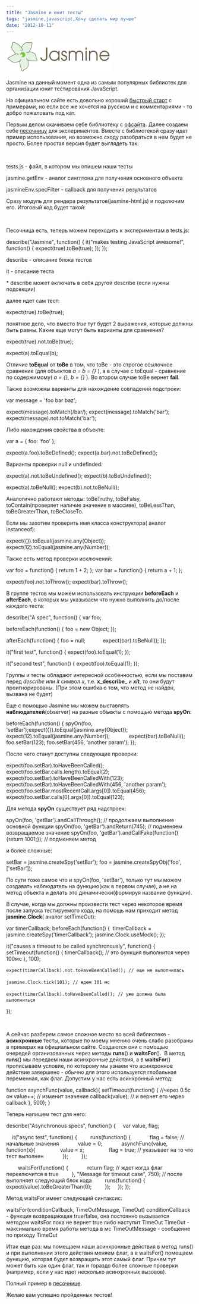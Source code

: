 ```yaml
---
title: "Jasmine и юнит тесты"
tags: "jasmine,javascript,Хочу сделать мир лучше"
date: "2012-10-11"
---
```


![](images/jasmine_logo.png "jasmine_logo")

Jasmine на данный момент одна из самым популярных библиотек для организации юнит тестирования JavaScript.

На официальном сайте есть довольно хороший [быстрый старт](http://pivotal.github.com/jasmine/) с примерами, но если все же хочется на русском и с комментариями - то добро пожаловать под кат.

Первым делом скачиваем себе библиотеку с [офсайта](http://github.com/pivotal/jasmine/downloads). Далее создаем себе [песочницу](http://jsfiddle.net/STEVER/HVPRB/ "вот готовая, если лень создавать ;)") для экспериментов. Вместе с библиотекой сразу идет пример использования, но возможно сходу разобраться в нем будет не просто. Более простая версия будет выглядеть так:

<!DOCTYPE HTML>
<html>
<head>
  <meta charset="utf-8">
  <link rel="stylesheet" type="text/css" href="jasmine.css">
  <script type="text/javascript" src="jasmine.js"></script>
  <script type="text/javascript" src="tests.js"></script>
  <script type="text/javascript">
      var jasmineEnv = jasmine.getEnv();
      jasmineEnv.specFilter = function(spec) {
        console.log(spec);
      };
      window.onload = function() {jasmineEnv.execute();};
  </script>
</head>
<body></body>
</html>

tests.js - файл, в котором мы опишем наши тесты

jasmine.getEnv - аналог синглтона для получения основного объекта

jasmineEnv.specFilter - callback для получения результатов

Сразу модуль для рендера результатов(jasmine-html.js) и подключим его. Итоговый код будет такой:

<!DOCTYPE HTML>
<html>
<head>
  <meta charset="utf-8">
  <link rel="stylesheet" type="text/css" href="jasmine.css">
  <script type="text/javascript" src="jasmine.js"></script>
  <script type="text/javascript" src="jasmine-html.js"></script>
  <script type="text/javascript" src="tests.js"></script>
  <script type="text/javascript">
      var jasmineEnv = jasmine.getEnv();
      var htmlReporter = new jasmine.HtmlReporter();
      jasmineEnv.addReporter(htmlReporter);
      jasmineEnv.specFilter = function(spec) {
        return htmlReporter.specFilter(spec);
      };

      window.onload = function() {jasmineEnv.execute();};
  </script>
</head>
<body></body>
</html>

Песочница есть, теперь можем переходить к экспериментам в tests.js:

describe("Jasmine", function() {
  it("makes testing JavaScript awesome!", function() {
    expect(true).toBe(true);
  });
});

describe - описание блока тестов

it - описание теста

\* describe может включать в себя другой describe (если нужны подсекции)

далее идет сам тест:

expect(true).toBe(true);

понятное дело, что вместо _true_ тут будет 2 выражения, которые должны быть равны. Какие еще могут быть варианты для сравнения?

expect(true).not.toBe(true);

expect(a).toEqual(b);

Отличие **toEqual** от **toBe** в том, что toBe - это строгое ссылочное сравнение (для объектов _a = b = {}_ ), а в случае с toEqual - сравнение по содержимому( _a = {}, b = {}_ ). Во втором случае toBe вернет **fail**.

Также возможны варианты для нахождение совпадений подстроки:

var message = 'foo bar baz';

expect(message).toMatch(/bar/);
expect(message).toMatch('bar');
expect(message).not.toMatch('bar');

Либо нахождения свойства в объекте:

var a = { foo: 'foo' };

expect(a.foo).toBeDefined();
expect(a.bar).not.toBeDefined();

Варианты проверки null и undefinded:

expect(a).not.toBeUndefined();
expect(b).toBeUndefined();

expect(a).toBeNull();
expect(b).not.toBeNull();

Аналогично работают методы: toBeTruthy, toBeFalsy, toContain(проверяет наличие значение в массиве), toBeLessThan, toBeGreaterThan, toBeCloseTo.

Если мы захотим проверить имя класса конструктора( аналог instanceof):

expect({}).toEqual(jasmine.any(Object));
expect(12).toEqual(jasmine.any(Number));

Также есть метод проверки исключений:

var foo = function() {
  return 1 + 2;
};
var bar = function() {
  return a + 1;
};

expect(foo).not.toThrow();
expect(bar).toThrow();

В группе тестов мы можем использовать инструкции **beforeEach** и **afterEach**, в которых мы указываем что нужно выполнить до/после каждого теста:

describe("A spec", function() {
  var foo;

  beforeEach(function() {
    foo = new Object;
  });

  afterEach(function() {
    foo = null;            expect(bar).toBeNull();
  });

  it("first test", function() {
    expect(foo).toEqual(1);
  });

  it("second test", function() {
    expect(foo).toEqual(1);
  });

Группы и тесты обладают интересной особенностью, если мы поставим перед _describe_ или _it_ символ _x_, т.е. **x_describe_** и **_xit_**, то они будут проигнорированы. (При этом ошибка о том, что метод не найден, вызвана не будет)

Еще с помощью Jasmine мы можем выставлять **наблюдателей**(observer) на разные объекты с помощью метода **spyOn**:

beforeEach(function() {
    spyOn(foo, 'setBar');expect({}).toEqual(jasmine.any(Object)); expect(12).toEqual(jasmine.any(Number));
            expect(bar).toBeNull();
    foo.setBar(123);
    foo.setBar(456, 'another param');
  });

После чего станут доступны следующие проверки:

expect(foo.setBar).toHaveBeenCalled();
expect(foo.setBar.calls.length).toEqual(2);
expect(foo.setBar).toHaveBeenCalledWith(123);
expect(foo.setBar).toHaveBeenCalledWith(456, 'another param');
expect(foo.setBar.mostRecentCall.args\[0\]).toEqual(456);
expect(foo.setBar.calls\[0\].args\[0\]).toEqual(123);

Для метода **spyOn** существует ряд надстроек:

spyOn(foo, 'getBar').andCallThrough(); // продолжаем выполнение основной функции
spyOn(foo, 'getBar').andReturn(745); // подменяем возвращаемое значение
spyOn(foo, 'getBar').andCallFake(function() {return 1001;}); // подменяем метод

и более сложные:

setBar = jasmine.createSpy('setBar');
foo = jasmine.createSpyObj('foo', \['setBar'\]);

По сути тоже самое что и spyOn(foo, 'setBar'), только тут мы можем создавать наблюдатель на функцию(как в первом случае), а не на метод объекта и делать это динамически(формируя название функции).

В случае, когда мы должны произвести тест через некоторое время после запуска тестируемого кода, на помощь нам приходит метод **jasmine.Clock**( аналог setTimeOut):

var timerCallback;
beforeEach(function() {
    timerCallback = jasmine.createSpy('timerCallback');
    jasmine.Clock.useMock();
  });

it("causes a timeout to be called synchronously", function() {
    setTimeout(function() {
      timerCallback(); // это функция выполнится через 100мс
    }, 100);

    expect(timerCallback).not.toHaveBeenCalled(); // еще не выполнилась

    jasmine.Clock.tick(101); // ждем 101 мс

    expect(timerCallback).toHaveBeenCalled(); // уже должна была выполниться
  });

 

А сейчас разберем самое сложное место во всей библиотеке - **асинхронные** тесты, которые по моему мнению очень слабо разобраны в примерах на официальном сайте. Создаются они с помощью очередей организованных через методы **runs**() и **waitsFor**().  В метод **runs**() мы передаем наши асинхронные действия, а в **waitsFor**() прописываем условие, по которому мы узнаем что асинхронное действие завершено - обычно для этого используется глобальная переменная, как флаг. Допустим у нас есть асинхронный метод:

function asynchFunc(value, callback){
  setTimeout(function() {  //через 0.5с он
    value++;   // изменит значение
    callback(value); // и вернет его через callback
  }, 500);
}

Теперь напишем тест для него:

describe("Asynchronous specs", function() {
    var value, flag;

    it("async test", function() {
        runs(function() {
            flag = false;  // начальные значения
            value = 0;
            asynchFunc(value, function(x){
                value = x;
                flag = true;  // указывает на то что тест выполнен
            });
        });

        waitsFor(function() {
            return flag; // ждет когда флаг переключится в true
        }, "Message for timeout case", 750);
        // после выполняет следующий блок кода
        runs(function() {
            expect(value).toBeGreaterThan(0);
        });
    });
});

Метод waitsFor имеет следующий синтаксис:

waitsFor(conditionCallback, TimeOutMessage, TimeOut)
conditionCallback - функция возвращающая true/false, она постоянно вызывается методом waitsFor пока не вернет true либо наступит TimeOut
TimeOut - максимально время работы метода в мс
TimeOutMessage - сообщение по приходу TimeOut

Итак еще раз: мы помещаем наши асинхронные действия в метод runs() и при выполнении этого действия меняем флаг, а в waitsFor() помещаем функцию, которая будет возвращать этот самый флаг. Причем тут может быть как один флаг, так и гораздо более сложные проверки (например, если у нас идет несколько асинхронных вызовов).

Полный пример в [песочнице](http://jsfiddle.net/STEVER/HVPRB/3/ "asynch test").

Желаю вам успешно пройденных тестов!
